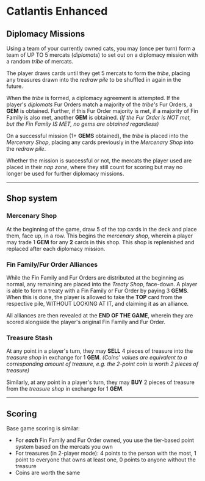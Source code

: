 # Catlantis Enhanced

## Diplomacy Missions
Using a team of your currently owned cats, you may (once per turn) form a team of UP TO 5 mercats (*diplomats*) to set out
on a diplomacy mission with a random *tribe* of mercats.

The player draws cards until they get 5 mercats to form the *tribe*, placing any treasures drawn
into the *redraw pile* to be shuffled in again in the future.

When the *tribe* is formed, a diplomacy agreement is attempted. If the player's *diplomats*
Fur Orders match a majority of the *tribe's* Fur Orders, a **GEM** is obtained. Further, if
this Fur Order majority is met, if a majority of Fin Family is also met, another **GEM** is obtained.
*(If the Fur Order is NOT met, but the Fin Family IS MET, no gems are obtained regardless)*

On a successful mission (1+ **GEMS** obtained), the *tribe* is placed into the
*Mercenary Shop*, placing any cards previously in the *Mercenary Shop* into the *redraw pile*.

Whether the mission is successful or not, the mercats the player used are placed in their
*nap zone*, where they still count for scoring but may no longer be used for further
diplomacy missions.

---

## Shop system

### Mercenary Shop
At the beginning of the game, draw 5 of the top cards in the deck and place them,
face up, in a row. This begins the *mercenary shop*, wherein a player may trade 1 **GEM**
for any **2** cards in this shop. This shop is replenished and replaced after each diplomacy mission.

### Fin Family/Fur Order Alliances
While the Fin Family and Fur Orders are distributed at the beginning as normal, any remaining
are placed into the *Treaty Shop*, face-down. A player is able to form a treaty
with a Fin Family or Fur Order by paying 3 **GEMS**. When this is done, the
player is allowed to take the **TOP** card from the respective pile, WITHOUT LOOKING AT IT, and claiming it as an alliance.

All alliances are then revealed at the **END OF THE GAME**, wherein they are scored alongside the player's original
Fin Family and Fur Order.

### Treasure Stash
At any point in a player's turn, they may **SELL** 4 pieces of treasure into the *treasure shop*
in exchange for 1 **GEM**.
*(Coins' values are equivalent to a corresponding amount of treasure, e.g. the
2-point coin is worth 2 pieces of treasure)*

Similarly, at any point in a player's turn, they may **BUY** 2 pieces of treasure from the *treasure shop*
in exchange for 1 **GEM**.

---
## Scoring
Base game scoring is similar:
- For ***each*** Fin Family and Fur Order owned, you use the tier-based point system based on the mercats you own
- For treasures (in 2-player mode): 4 points to the person with the most, 1
  point to everyone that owns at least one, 0 points to anyone without the treasure
- Coins are worth the same
